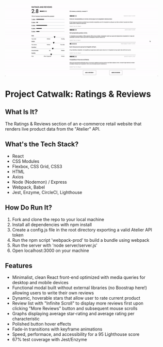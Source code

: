 ![alt-text](https://github.com/audreee/ratings-and-reviews/blob/master/reviews.gif)
# Project Catwalk: Ratings & Reviews

## What Is It?
The Ratings & Reviews section of an e-commerce retail website that renders live product data from the "Atelier" API. 

## What's the Tech Stack?
- React
- CSS Modules
- Flexbox, CSS Grid, CSS3
- HTML
- Axios
- Node (Nodemon) / Express
- Webpack, Babel
- Jest, Enzyme, CircleCI, Lighthouse

## How Do Run It?
1. Fork and clone the repo to your local machine
2. Install all dependencies with npm install
3. Create a config.js file in the root directory exporting a valid Atelier API token
4. Run the npm script 'webpack-prod' to build a bundle using webpack
5. Run the server with 'node server/server.js'
6. Open localhost:3000 on your machine

## Features
- Minimalist, clean React front-end optimized with media queries for desktop and mobile devices
- Functional modal built without external libraries (no Boostrap here!) allowing users to write their own reviews
- Dynamic, hoverable stars that allow user to rate current product
- Review list with "Infinite Scroll" to display more reviews first upon clicking "More Reviews" button and subsequent mouse scrolls
- Graphs displaying average star-rating and average rating per characteristic
- Polished button hover effects
- Fade-in transitions with keyframe animations
- Speed, performace, and accessibility for a 95 Lighthouse score
- 67% test coverage with Jest/Enzyme
